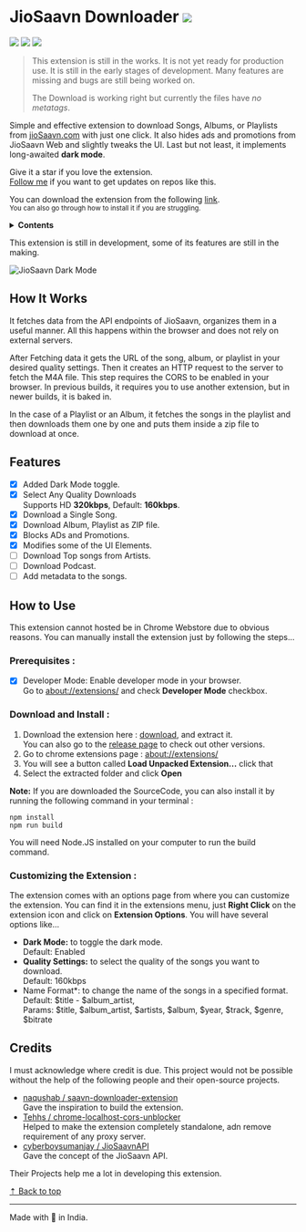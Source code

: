 # JioSaavn Downloader ![][sh_chrome]

![][sh_gh_stars] ![][sh_version] [![][sh_downloads]][release]

> This extension is still in the works. It is not yet ready for production use. It is still in the early stages of development. Many features are missing and bugs are still being worked on.
>
> The Download is working right but currently the files have _no metatags_.

Simple and effective extension to download Songs, Albums, or Playlists from [jioSaavn.com](https://jioSaavn.com) with just one click. It also hides ads and promotions from JioSaavn Web and slightly tweaks the UI. Last but not least, it implements long-awaited **dark mode**.

Give it a star if you love the extension.\
[Follow me][profile] if you want to get updates on repos like this.

You can download the extension from the following [link][download].\
<small>You can also go through how to install it if you are struggling.</small>

<details>
	<summary><b>Contents</b></summary>
	<ul>
		<li><a href='#how-it-works'>How It Works</a></li>
		<li><a href='#features'>Features</a></li>
		<li><a href='#how-to-use'>How to Use</a></li>
		<li><a href='#credits'>Credits</a></li>
	</ul>
</details>

This extension is still in development, some of its features are still in the making.

![JioSaavn Dark Mode][img_1]

## How It Works

It fetches data from the API endpoints of JioSaavn, organizes them in a useful manner. All this happens within the browser and does not rely on external servers.

After Fetching data it gets the URL of the song, album, or playlist in your desired quality settings. Then it creates an HTTP request to the server to fetch the M4A file. This step requires the CORS to be enabled in your browser. In previous builds, it requires you to use another extension, but in newer builds, it is baked in.

In the case of a Playlist or an Album, it fetches the songs in the playlist and then downloads them one by one and puts them inside a zip file to download at once.

## Features

- [x] Added Dark Mode toggle.
- [x] Select Any Quality Downloads\
       Supports HD **320kbps**, Default: **160kbps**.
- [x] Download a Single Song.
- [x] Download Album, Playlist as ZIP file.
- [x] Blocks ADs and Promotions.
- [x] Modifies some of the UI Elements.
- [ ] Download Top songs from Artists.
- [ ] Download Podcast.
- [ ] Add metadata to the songs.

## How to Use

This extension cannot hosted be in Chrome Webstore due to obvious reasons. You can manually install the extension just by following the steps...

### Prerequisites :

- [x] Developer Mode: Enable developer mode in your browser.\
       Go to [about://extensions/][about_ext] and check **Developer Mode** checkbox.

### Download and Install :

1. Download the extension here : [download][download], and extract it.\
   You can also go to the [release page][release] to check out other versions.
2. Go to chrome extensions page : [about://extensions/][about_ext]
3. You will see a button called **Load Unpacked Extension...** click that
4. Select the extracted folder and click **Open**

**Note:** If you are downloaded the SourceCode, you can also install it by running the following command in your terminal :

```
npm install
npm run build
```

You will need Node.JS installed on your computer to run the build command.

### Customizing the Extension :

The extension comes with an options page from where you can customize the extension. You can find it in the extensions menu, just **Right Click** on the extension icon and click on **Extension Options**. You will have several options like...

- **Dark Mode:** to toggle the dark mode.\
  Default: Enabled
- **Quality Settings:** to select the quality of the songs you want to download.\
  Default: 160kbps
- Name Format\*: to change the name of the songs in a specified format.\
  Default: $title - $album_artist,\
  Params: $title, $album_artist, $artists, $album, $year, $track, $genre, $bitrate

## Credits

I must acknowledge where credit is due. This project would not be possible without the help of the following people and their open-source projects.

- [naqushab / saavn-downloader-extension](https://github.com/naqushab/saavn-downloader-extension)\
  Gave the inspiration to build the extension.
- [Tehhs / chrome-localhost-cors-unblocker](https://github.com/Tehhs/chrome-localhost-cors-unblocker)\
  Helped to make the extension completely standalone, adn remove requirement of any proxy server.
- [cyberboysumanjay / JioSaavnAPI](https://github.com/cyberboysumanjay/JioSaavnAPI)\
  Gave the concept of the JioSaavn API.

Their Projects help me a lot in developing this extension.

[&#x21e1; Back to top](#)

---
Made with 💖 in India.

[about_ext]: about://extensions/
[release]: https://github.com/GrayGalaxy/jiosaavn-downloader/releases ' '
[download]: https://github.com/GrayGalaxy/jiosaavn-downloader/releases/download/v22.2.9/release.zip 'Download'
[profile]: https://github.com/GrayGalaxy

<!--Images -->

[img_1]: https://user-images.githubusercontent.com/49820575/152336823-7ae2fa07-56a2-438e-9ff3-46a1d69566c6.jpg

<!-- Shields -->

[sh_gh_stars]: https://img.shields.io/github/stars/GrayGalaxy/jiosaavn-downloader.svg?logo=github&label=Stars
[sh_chrome]: https://img.shields.io/badge/-Chrome-black?logo=google-chrome&logoColor=white
[sh_version]: https://img.shields.io/github/v/release/graygalaxy/jiosaavn-downloader?include_prereleases&label=Version
[sh_downloads]: https://img.shields.io/github/downloads/GrayGalaxy/jiosaavn-downloader/total?label=Downloads
